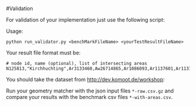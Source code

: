 #Validation

For validation of your implementation just use the following script:

Usage:

	python run_validator.py <benchMarkFileName> <yourTestResultFileName>

Your result file format must be:

	# node id, name (optional), list of intersecting areas
	N125813,"Kirchhuchting",Ar3133460,Aw26714865,Ar1086093,Ar1137601,Ar1137596,Ar1136099,Ar2088648,Ar62559,Ar62718,Ar2833343
	
You should take the dataset from http://dev.komoot.de/workshop:

Run your geometry matcher with the json input files `*-raw.csv.gz` and compare your results with the benchmark csv files `*-with-areas.csv`.

